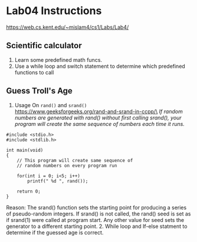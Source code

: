 # Lab04 Instructions
https://web.cs.kent.edu/~mislam4/cs1/Labs/Lab4/
## Scientific calculator
1. Learn some predefined math funcs.
2. Use a while loop and switch statement to determine which predefined functions to call

## Guess Troll's Age
1. Usage On `rand()` and `srand()`\
https://www.geeksforgeeks.org/rand-and-srand-in-ccpp/\
*If random numbers are generated with rand() without first calling srand(), your program will create the same sequence of numbers each time it runs.*
```
#include <stdio.h>
#include <stdlib.h>

int main(void)
{
	// This program will create same sequence of
	// random numbers on every program run

	for(int i = 0; i<5; i++)
		printf(" %d ", rand());

	return 0;
}
```
Reason: The srand() function sets the starting point for producing a series of pseudo-random integers. If srand() is not called, the rand() seed is set as if srand(1) were called at program start. Any other value for seed sets the generator to a different starting point.
2. While loop and If-else statment to determine if the guessed age is correct.

